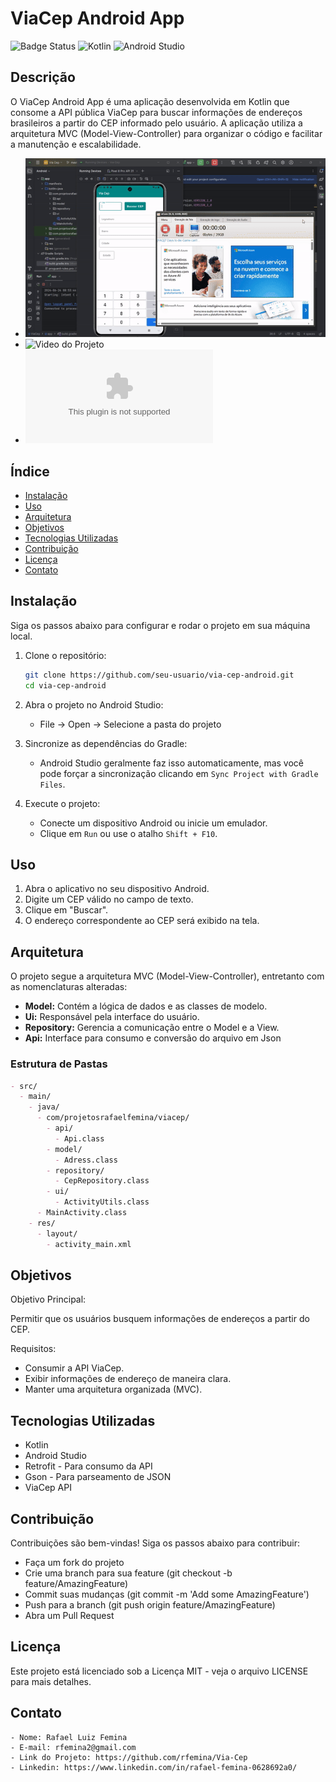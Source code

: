 # ViaCep Android App

![Badge Status](https://img.shields.io/badge/status-active-brightgreen)
![Kotlin](https://img.shields.io/badge/kotlin-%230095D5.svg?logo=kotlin&logoColor=white)
![Android Studio](https://img.shields.io/badge/Android%20Studio-3DDC84?logo=android-studio&logoColor=white)

## Descrição

O ViaCep Android App é uma aplicação desenvolvida em Kotlin que consome a API pública ViaCep para buscar informações de endereços brasileiros a partir do CEP informado pelo usuário. A aplicação utiliza a arquitetura MVC (Model-View-Controller) para organizar o código e facilitar a manutenção e escalabilidade.

- ![GIF do projeto](https://github.com/rfemina/Via-Cep/blob/master/viaCep-gif.gif)
- ![Video do Projeto]((https://img.shields.io/badge/YouTube-%23FF0000.svg?style=for-the-badge&logo=YouTube&logoColor=white)(https://youtu.be/9In1lbcDZew))
- ![Download Arquivo APK](https://github.com/rfemina/Via-Cep/blob/master/ViaCep.apk)

## Índice

- [Instalação](#instalação)
- [Uso](#uso)
- [Arquitetura](#arquitetura)
- [Objetivos](#objetivos)
- [Tecnologias Utilizadas](#tecnologias-utilizadas)
- [Contribuição](#contribuição)
- [Licença](#licença)
- [Contato](#contato)

## Instalação

Siga os passos abaixo para configurar e rodar o projeto em sua máquina local.

1. Clone o repositório:
    ```sh
    git clone https://github.com/seu-usuario/via-cep-android.git
    cd via-cep-android
    ```

2. Abra o projeto no Android Studio:
    - File -> Open -> Selecione a pasta do projeto

3. Sincronize as dependências do Gradle:
    - Android Studio geralmente faz isso automaticamente, mas você pode forçar a sincronização clicando em `Sync Project with Gradle Files`.

4. Execute o projeto:
    - Conecte um dispositivo Android ou inicie um emulador.
    - Clique em `Run` ou use o atalho `Shift + F10`.

## Uso

1. Abra o aplicativo no seu dispositivo Android.
2. Digite um CEP válido no campo de texto.
3. Clique em "Buscar".
4. O endereço correspondente ao CEP será exibido na tela.

## Arquitetura

O projeto segue a arquitetura MVC (Model-View-Controller), entretanto com as nomenclaturas alteradas:

- **Model:** Contém a lógica de dados e as classes de modelo.
- **Ui:** Responsável pela interface do usuário.
- **Repository:** Gerencia a comunicação entre o Model e a View.
- **Api:** Interface para consumo e conversão do arquivo em Json 

### Estrutura de Pastas

```markdown
- src/
  - main/
    - java/
      - com/projetosrafaelfemina/viacep/
        - api/
          - Api.class
        - model/
          - Adress.class
        - repository/
          - CepRepository.class
        - ui/
          - ActivityUtils.class
      - MainActivity.class
    - res/
      - layout/
        - activity_main.xml
```
## Objetivos

Objetivo Principal:

Permitir que os usuários busquem informações de endereços a partir do CEP.

Requisitos:

  - Consumir a API ViaCep.
  - Exibir informações de endereço de maneira clara.
  - Manter uma arquitetura organizada (MVC).

## Tecnologias Utilizadas
  - Kotlin
  - Android Studio
  - Retrofit - Para consumo da API
  - Gson - Para parseamento de JSON
  - ViaCep API


## Contribuição
Contribuições são bem-vindas! Siga os passos abaixo para contribuir:

  - Faça um fork do projeto
  - Crie uma branch para sua feature (git checkout -b feature/AmazingFeature)
  - Commit suas mudanças (git commit -m 'Add some AmazingFeature')
  - Push para a branch (git push origin feature/AmazingFeature)
  - Abra um Pull Request


## Licença
Este projeto está licenciado sob a Licença MIT - veja o arquivo LICENSE para mais detalhes.

## Contato

    - Nome: Rafael Luiz Femina
    - E-mail: rfemina2@gmail.com
    - Link do Projeto: https://github.com/rfemina/Via-Cep
    - Linkedin: https://www.linkedin.com/in/rafael-femina-0628692a0/
